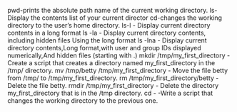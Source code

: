pwd-prints the absolute path name of the current working directory.
ls-Display the contents list of your current director
cd-changes the working directory to the user’s home directory.
ls-l - Display current directory contents in a long format
ls -la - Display current directory contents, including hidden files Using  the long format
ls -lna - Display current directory contents,Long format,with user and group IDs displayed numerically,And hidden files (starting with .)
mkdir /tmp/my_first_directory - Create a script that creates a directory named my_first_directory in the /tmp/ directory.
mv /tmp/betty /tmp/my_first_directory - Move the file betty from /tmp/ to /tmp/my_first_directory.
rm /tmp/my_first_directory/betty - Delete the file betty.
rmdir /tmp/my_first_directory - Delete the directory my_first_directory that is in the /tmp directory.
cd - -Write a script that changes the working directory to the previous one.
